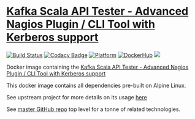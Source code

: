 [Kafka Scala API Tester - Advanced Nagios Plugin / CLI Tool with Kerberos support](https://github.com/HariSekhon/nagios-plugin-kafka)
==================================
[![Build Status](https://travis-ci.org/HariSekhon/nagios-plugin-kafka.svg?branch=master)](https://travis-ci.org/HariSekhon/nagios-plugin-kafka)
[![Codacy Badge](https://api.codacy.com/project/badge/Grade/de500bf4f90d401ba5c98ed903c8a612)](https://www.codacy.com/app/harisekhon/nagios-plugin-kafka)
[![Platform](https://img.shields.io/badge/platform-Linux%20%7C%20OS%20X-blue.svg)](https://github.com/harisekhon/nagios-plugin-kafka)
[![DockerHub](https://img.shields.io/badge/docker-available-blue.svg)](https://hub.docker.com/r/harisekhon/nagios-plugins/)
[![](https://images.microbadger.com/badges/image/harisekhon/nagios-plugin-kafka.svg)](http://microbadger.com/#/images/harisekhon/nagios-plugin-kafka)

Docker image containing the [Kafka Scala API Tester - Advanced Nagios Plugin / CLI Tool with Kerberos support](https://github.com/HariSekhon/nagios-plugin-kafka)

This docker image contains all dependencies pre-built on Alpine Linux.

See upstream project for more details on its usage [here](https://github.com/HariSekhon/nagios-plugin-kafka)

See [master GitHub repo](https://github.com/HariSekhon/Dockerfiles) top level for a tonne of related technologies.
